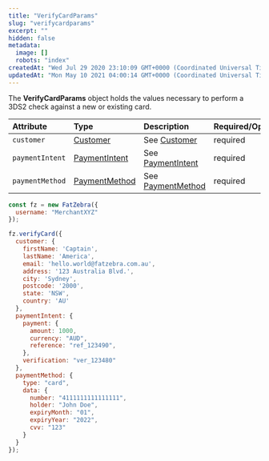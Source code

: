 ```yaml
---
title: "VerifyCardParams"
slug: "verifycardparams"
excerpt: ""
hidden: false
metadata: 
  image: []
  robots: "index"
createdAt: "Wed Jul 29 2020 23:10:09 GMT+0000 (Coordinated Universal Time)"
updatedAt: "Mon May 10 2021 04:00:14 GMT+0000 (Coordinated Universal Time)"
---
```

The **VerifyCardParams** object holds the values necessary to perform a 3DS2 check against a new or existing card.

| Attribute       | Type                               | Description                            | Required/Optional |
| :-------------- | :--------------------------------- | :------------------------------------- | :---------------- |
| `customer`      | [Customer](doc:customer)           | See [Customer](doc:customer)           | required          |
| `paymentIntent` | [PaymentIntent](doc:paymentintent) | See [PaymentIntent](doc:paymentintent) | required          |
| `paymentMethod` | [PaymentMethod](doc:paymentmethod) | See [PaymentMethod](doc:paymentmethod) | required          |

```javascript
const fz = new FatZebra({
  username: "MerchantXYZ"
});

fz.verifyCard({
  customer: {
    firstName: 'Captain',
    lastName: 'America',
    email: 'hello.world@fatzebra.com.au',
    address: '123 Australia Blvd.',
    city: 'Sydney',
    postcode: '2000',
    state: 'NSW',
    country: 'AU'
  },
  paymentIntent: {
    payment: {
      amount: 1000,
      currency: "AUD",
      reference: "ref_123490",
    },
    verification: "ver_123480"
  },
  paymentMethod: {
    type: "card",
    data: {
      number: "4111111111111111",
      holder: "John Doe",
      expiryMonth: "01",
      expiryYear: "2022",
      cvv: "123"
    }
  }
});
```
